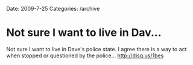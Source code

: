 Date: 2009-7-25
Categories: /archive

# Not sure I want to live in Dav...

Not sure I want to live in Dave's police state.  I agree there is a way to act when stopped or questioned by the police… <a href="http://disq.us/1bes" rel="nofollow">http://disq.us/1bes</a>
